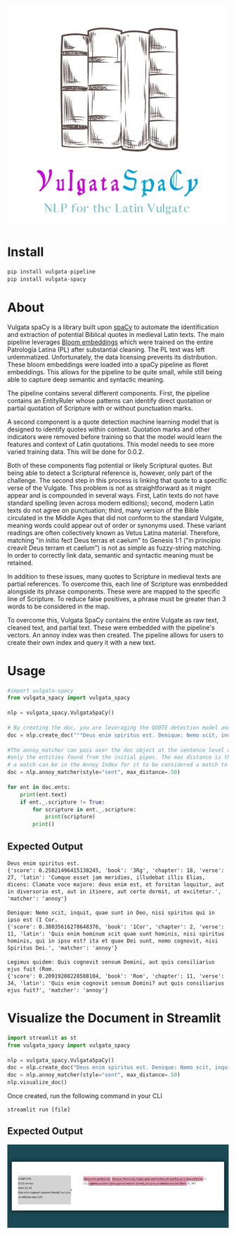 ![vulgata spacy logo](images/logo.png)

# Install

```python
pip install vulgata-pipeline
pip install vulgata-spacy
```

# About

Vulgata spaCy is a library built upon [spaCy](www.spacy.io) to automate the identification and extraction of potential Biblical quotes in medieval Latin texts. The main pipeline leverages [Bloom embeddings](https://explosion.ai/blog/bloom-embeddings) which were trained on the entire Patrologia Latina (PL) after substantial cleaning. The PL text was left unlemmatized. Unfortunately, the data licensing prevents its distribution. These bloom embeddings were loaded into a spaCy pipeline as floret embeddings. This allows for the pipeline to be quite small, while still being able to capture deep semantic and syntactic meaning.

The pipeline contains several different components. First, the pipeline contains an EntityRuler whose patterns can identify direct quotation or partial quotation of Scripture with or without punctuation marks.

A second component is a quote detection machine learning model that is designed to identify quotes within context. Quotation marks and other indicators were removed before training so that the model would learn the features and context of Latin quotations. This model needs to see more varied training data. This will be done for 0.0.2.

Both of these components flag potential or likely Scriptural quotes. But being able to detect a Scriptural reference is, however, only part of the challenge. The second step in this process is linking that quote to a specific verse of the Vulgate. This problem is not as straightforward as it might appear and is compounded in several ways. First, Latin texts do not have standard spelling (even across modern editions); second, modern Latin texts do not agree on punctuation; third, many version of the Bible circulated in the Middle Ages that did not conform to the standard Vulgate, meaning words could appear out of order or synonyms used. These variant readings are often collectively known as Vetus Latina material. Therefore, matching "in initio fect Deus terras et caelum" to Genesis 1:1 ("in principio creavit Deus terram et caelum") is not as simple as fuzzy-string matching. In order to correctly link data, semantic and syntactic meaning must be retained.

In addition to these issues, many quotes to Scripture in medieval texts are partial references. To overcome this, each line of Scripture was enmbedded alongside its phrase components. These were are mapped to the specific line of Scripture. To reduce false positives, a phrase must be greater than 3 words to be considered in the map.

To overcome this, Vulgata SpaCy contains the entire Vulgate as raw text, cleaned text, and partial text. These were embedded with the pipeline's vectors. An annoy index was then created. The pipeline allows for users to create their own index and query it with a new text.


# Usage

```python
#import vulgata-spacy
from vulgata_spacy import vulgata_spacy

nlp = vulgata_spacy.VulgataSpaCy()

# By creating the doc, you are leveraging the QUOTE detection model and the EntityRuler
doc = nlp.create_doc("""Deus enim spiritus est. Denique: Nemo scit, inquit, quae sunt in Deo, nisi spiritus qui in ipso est (I Cor. II, 11). Legimus quidem: Quis cognovit sensum Domini, aut quis consiliarius ejus fuit (Rom. XI, 34)?""")

#The annoy_matcher can pass over the doc object at the sentence level or across
#only the entities found from the initial pipes. The max distance is the furtherst
# a match can be in the Annoy Index for it to be considered a match to Scripture
doc = nlp.annoy_matcher(style="sent", max_distance=.50)

for ent in doc.ents:
    print(ent.text)
    if ent._.scripture != True:
        for scripture in ent._.scripture:
            print(scripture)
        print()
```
## Expected Output

```
Deus enim spiritus est.
{'score': 0.25021496415138245, 'book': '3Rg', 'chapter': 18, 'verse': 27, 'latin': 'Cumque esset jam meridies, illudebat illis Elias, dicens: Clamate voce majore: deus enim est, et forsitan loquitur, aut in diversorio est, aut in itinere, aut certe dormit, ut excitetur.', 'matcher': 'annoy'}

Denique: Nemo scit, inquit, quae sunt in Deo, nisi spiritus qui in ipso est (I Cor.
{'score': 0.38035616278648376, 'book': '1Cor', 'chapter': 2, 'verse': 11, 'latin': 'Quis enim hominum scit quae sunt hominis, nisi spiritus hominis, qui in ipso est? ita et quae Dei sunt, nemo cognovit, nisi Spiritus Dei.', 'matcher': 'annoy'}

Legimus quidem: Quis cognovit sensum Domini, aut quis consiliarius ejus fuit (Rom.
{'score': 0.20919208228588104, 'book': 'Rom', 'chapter': 11, 'verse': 34, 'latin': 'Quis enim cognovit sensum Domini? aut quis consiliarius ejus fuit?', 'matcher': 'annoy'}
```

# Visualize the Document in Streamlit
```python
import streamlit as st
from vulgata_spacy import vulgata_spacy

nlp = vulgata_spacy.VulgataSpaCy()
doc = nlp.create_doc("Deus enim spiritus est. Denique: Nemo scit, inquit, quae sunt in Deo, nisi spiritus qui in ipso est (I Cor. II, 11). Legimus quidem: Quis cognovit sensum Domini, aut quis consiliarius ejus fuit (Rom. XI, 34)?")
doc = nlp.annoy_matcher(style="sent", max_distance=.50)
nlp.visualize_doc()
```

Once created, run the following command in your CLI

```
streamlit run [file]
```

## Expected Output
![streamlit demo](images/streamlit-demo.png)
